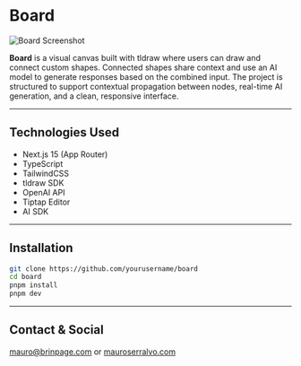 # Board

![Board Screenshot](./public/board-preview.png)

**Board** is a visual canvas built with tldraw where users can draw and connect custom shapes. Connected shapes share context and use an AI model to generate responses based on the combined input. The project is structured to support contextual propagation between nodes, real-time AI generation, and a clean, responsive interface.

---

## Technologies Used

- Next.js 15 (App Router)
- TypeScript
- TailwindCSS
- tldraw SDK
- OpenAI API
- Tiptap Editor
- AI SDK

---

## Installation

```bash
git clone https://github.com/yourusername/board
cd board
pnpm install
pnpm dev
```

---

## Contact & Social

mauro@brinpage.com or [mauroserralvo.com](https://mauroserralvo.com)
